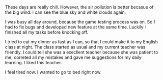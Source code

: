 These days are really chill. However, the air pollution is better becasue of the big wind.
I can see the blue sky and white clouds again.

I was busy all day around, because the game testing process was on. So I had to fix bugs 
and developed new feature at the same time. Luckily I finished all my tasks before knocking off. 

I tried to eat my dinner as fast as I can, so that I could make it to my English class at night.
The class started as usual and my current teacher was friendly. I could tell she was a execllent 
teacher because she was patient to me, correted all my mistakes and gave me suggestions for my daily 
learning. I liked this teacher.

I feel tired now. I wanted to go to bed right now.
